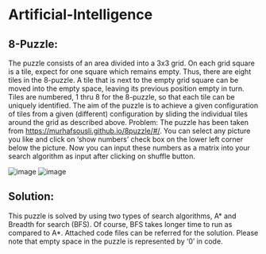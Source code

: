 # Artificial-Intelligence

## 8-Puzzle:
The puzzle consists of an area divided into a 3x3 grid. On each grid square is a tile, expect for one square which remains empty. Thus, there are eight tiles in the 8-puzzle. A tile that is next to the empty grid square can be moved into the empty space, leaving its previous position empty in turn. Tiles are numbered, 1 thru 8 for the 8-puzzle, so that each tile can be uniquely identified. The aim of the puzzle is to achieve a given configuration of tiles from a given (different) configuration by sliding the individual tiles around the grid as described above.
Problem:
The puzzle has been taken from https://murhafsousli.github.io/8puzzle/#/. You can select any picture you like and click on ‘show numbers’ check box on the lower left corner below the picture. Now you can input these numbers as a matrix into your search algorithm as input after clicking on shuffle button.
 
![image](https://user-images.githubusercontent.com/81529956/176091772-72f530fd-17fa-4291-b629-8b72057fc693.png)    ![image](https://user-images.githubusercontent.com/81529956/176091797-32c3edb8-ba1a-4141-8ca5-a548e26e1fb2.png)




## Solution:
This puzzle is solved by using two types of search algorithms, A* and Breadth for search (BFS). Of course, BFS takes longer time to run as compared to A*. Attached code files can be referred for the solution. 
Please note that empty space in the puzzle is represented by ‘0’ in code.





